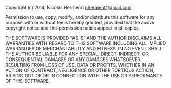 Copyright (c) 2014, Nicolas Hermenrt <nherment@gmail.com>


Permission to use, copy, modify, and/or distribute this software for any purpose with or
without fee is hereby granted, provided that the above copyright notice and this permission
notice appear in all copies.

THE SOFTWARE IS PROVIDED "AS IS" AND THE AUTHOR DISCLAIMS ALL WARRANTIES WITH REGARD TO
THIS SOFTWARE INCLUDING ALL IMPLIED WARRANTIES OF MERCHANTABILITY AND FITNESS. IN NO EVENT
SHALL THE AUTHOR BE LIABLE FOR ANY SPECIAL, DIRECT, INDIRECT, OR CONSEQUENTIAL DAMAGES OR
ANY DAMAGES WHATSOEVER RESULTING FROM LOSS OF USE, DATA OR PROFITS, WHETHER IN AN ACTION OF
CONTRACT, NEGLIGENCE OR OTHER TORTIOUS ACTION, ARISING OUT OF OR IN CONNECTION WITH THE USE
OR PERFORMANCE OF THIS SOFTWARE.
